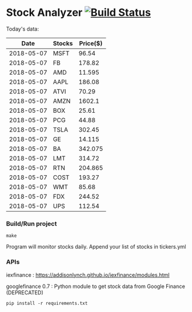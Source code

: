 # Stock Analyzer [![Build Status](https://travis-ci.org/ogoyal/StockAnalyzer.svg?branch=master)](https://travis-ci.org/ogoyal/StockAnalyzer)

Today's data:

| Date| Stocks| Price($) | 
| --- | --- | ---  | 
| 2018-05-07| MSFT| 96.54 | 
| 2018-05-07| FB| 178.82 | 
| 2018-05-07| AMD| 11.595 | 
| 2018-05-07| AAPL| 186.08 | 
| 2018-05-07| ATVI| 70.29 | 
| 2018-05-07| AMZN| 1602.1 | 
| 2018-05-07| BOX| 25.61 | 
| 2018-05-07| PCG| 44.88 | 
| 2018-05-07| TSLA| 302.45 | 
| 2018-05-07| GE| 14.115 | 
| 2018-05-07| BA| 342.075 | 
| 2018-05-07| LMT| 314.72 | 
| 2018-05-07| RTN| 204.865 | 
| 2018-05-07| COST| 193.27 | 
| 2018-05-07| WMT| 85.68 | 
| 2018-05-07| FDX| 244.52 | 
| 2018-05-07| UPS| 112.54 | 

### Build/Run project

```
make
```

Program will monitor stocks daily. Append your list of stocks in tickers.yml

### APIs
iexfinance : https://addisonlynch.github.io/iexfinance/modules.html

googlefinance 0.7 : Python module to get stock data from Google Finance (DEPRECATED)

```
pip install -r requirements.txt
```
